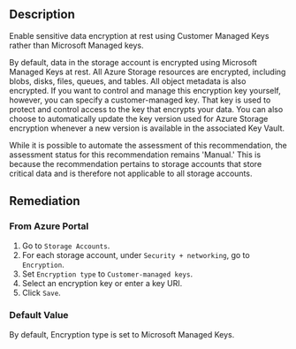 ## Description

Enable sensitive data encryption at rest using Customer Managed Keys rather than Microsoft Managed keys.

By default, data in the storage account is encrypted using Microsoft Managed Keys at rest. All Azure Storage resources are encrypted, including blobs, disks, files, queues, and tables. All object metadata is also encrypted. If you want to control and manage this encryption key yourself, however, you can specify a customer-managed key. That key is used to protect and control access to the key that encrypts your data. You can also choose to automatically update the key version used for Azure Storage encryption whenever a new version is available in the associated Key Vault.

While it is possible to automate the assessment of this recommendation, the assessment status for this recommendation remains 'Manual.' This is because the recommendation pertains to storage accounts that store critical data and is therefore not applicable to all storage accounts.

## Remediation

### From Azure Portal

1. Go to `Storage Accounts`.
2. For each storage account, under `Security + networking`, go to `Encryption`.
3. Set `Encryption type` to `Customer-managed keys`.
4. Select an encryption key or enter a key URI.
5. Click `Save`.

### Default Value

By default, Encryption type is set to Microsoft Managed Keys.
